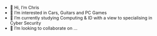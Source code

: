 - 👋 Hi, I’m Chris 
- 👀 I’m interested in Cars, Guitars and PC Games
- 🌱 I’m currently studying Computing & ID with a view to specialising in Cyber Security
- 💞️ I’m looking to collaborate on ...

<!---
Chrisbmorris21/Chrisbmorris21 is a ✨ special ✨ repository because its `README.md` (this file) appears on your GitHub profile.
You can click the Preview link to take a look at your changes.
--->
